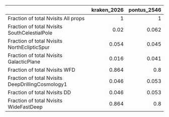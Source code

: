|                                                  |   kraken_2026 |   pontus_2546 |
|:-------------------------------------------------|--------------:|--------------:|
| Fraction of total Nvisits All props              |         1     |         1     |
| Fraction of total Nvisits SouthCelestialPole     |         0.02  |         0.062 |
| Fraction of total Nvisits NorthEclipticSpur      |         0.054 |         0.045 |
| Fraction of total Nvisits GalacticPlane          |         0.016 |         0.041 |
| Fraction of total Nvisits WFD                    |         0.864 |         0.8   |
| Fraction of total Nvisits DeepDrillingCosmology1 |         0.046 |         0.053 |
| Fraction of total Nvisits DD                     |         0.046 |         0.053 |
| Fraction of total Nvisits WideFastDeep           |         0.864 |         0.8   |
